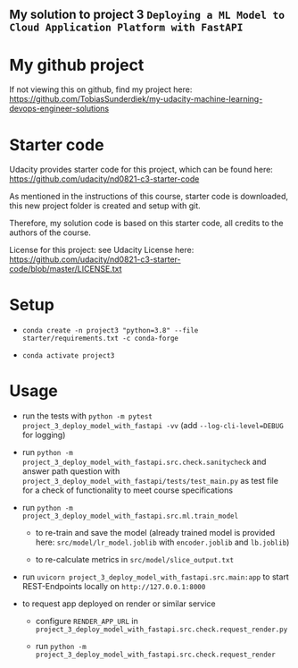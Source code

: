 ## My solution to project 3 `Deploying a ML Model to Cloud Application Platform with FastAPI`

# My github project

If not viewing this on github, find my project here: https://github.com/TobiasSunderdiek/my-udacity-machine-learning-devops-engineer-solutions

# Starter code

Udacity provides starter code for this project, which can be found here: https://github.com/udacity/nd0821-c3-starter-code

As mentioned in the instructions of this course, starter code is downloaded, this new project folder is created and setup with git.

Therefore, my solution code is based on this starter code, all credits to the authors of the course.

License for this project: see Udacity License here: https://github.com/udacity/nd0821-c3-starter-code/blob/master/LICENSE.txt

# Setup

- `conda create -n project3 "python=3.8" --file starter/requirements.txt -c conda-forge`

- `conda activate project3`

# Usage

- run the tests with `python -m pytest project_3_deploy_model_with_fastapi -vv` (add `--log-cli-level=DEBUG` for logging)

- run `python -m project_3_deploy_model_with_fastapi.src.check.sanitycheck` and answer path question with `project_3_deploy_model_with_fastapi/tests/test_main.py` as test file for a check of functionality to meet course specifications

- run `python -m project_3_deploy_model_with_fastapi.src.ml.train_model`

  - to re-train and save the model (already trained model is provided here: `src/model/lr_model.joblib` with `encoder.joblib` and `lb.joblib`)

  - to re-calculate metrics in `src/model/slice_output.txt`

- run `uvicorn project_3_deploy_model_with_fastapi.src.main:app` to start REST-Endpoints locally on `http://127.0.0.1:8000`

- to request app deployed on render or similar service

  - configure `RENDER_APP_URL` in `project_3_deploy_model_with_fastapi.src.check.request_render.py`

  - run `python -m project_3_deploy_model_with_fastapi.src.check.request_render`